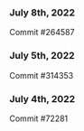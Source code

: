 ### July 8th, 2022

Commit #264587

### July 5th, 2022

Commit #314353


### July 4th, 2022

Commit #72281
